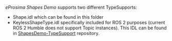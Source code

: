 *eProsima Shapes Demo* supports two different TypeSupports:

* Shape.idl which can be found in this folder
* KeylessShapeType.idl specifically included for ROS 2 purposes (current ROS 2 Humble does not support Topic instances).
  This IDL can be found in [ShapesDemo-TypeSupport](https://github.com/eProsima/ShapesDemo-TypeSupport) repository.
